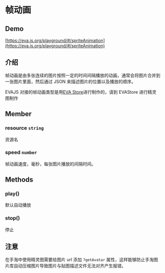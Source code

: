 # 帧动画

## Demo

[https://eva.js.org/playground/#/spriteAnimation](https://eva.js.org/playground/#/spriteAnimation)

## 介绍

帧动画是由多张连续的图片按照一定的时间间隔播放的动画，通常会将图片合并到一张图片里面，然后通过 JSON 来描述图片的位置以及播放的顺序。

EVAJS 对接的帧动画类型是用[EVA Store](https://eva.alibaba-inc.com/assets)进行制作的，请到 EVAStore 进行精灵图制作

## Member

### resource `string` 

资源名

### speed `number` 

帧动画速度，毫秒，每张图片播放的间隔时间。

## Methods

### play()

默认自动播放

### stop()

停止

## 注意

在手淘中使用精灵图需要给图片 url 添加 `?getAvatar` 属性，这样能够防止手淘图片库自动压缩图片导致图片与贴图描述文件无法对齐产生报错。
